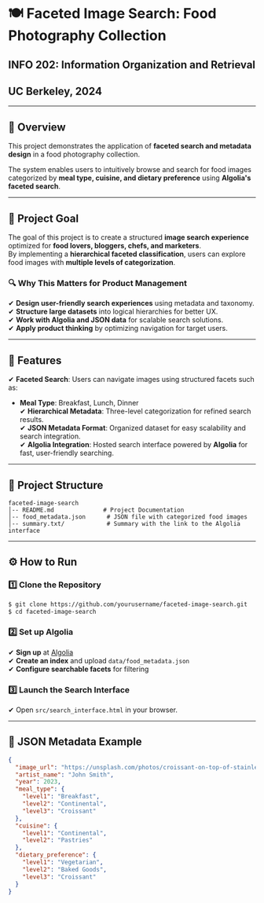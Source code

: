 # 🍽️ **Faceted Image Search: Food Photography Collection**  

## INFO 202: Information Organization and Retrieval  
## UC Berkeley, 2024  

---

## 📌 **Overview**  
This project demonstrates the application of **faceted search and metadata design** in a food photography collection.  

The system enables users to intuitively browse and search for food images categorized by **meal type, cuisine, and dietary preference** using **Algolia's faceted search**.  

---

## 🎯 **Project Goal**  
The goal of this project is to create a structured **image search experience** optimized for **food lovers, bloggers, chefs, and marketers**.  
By implementing a **hierarchical faceted classification**, users can explore food images with **multiple levels of categorization**.  

### 🔍 **Why This Matters for Product Management**  
✔ **Design user-friendly search experiences** using metadata and taxonomy.  
✔ **Structure large datasets** into logical hierarchies for better UX.  
✔ **Work with Algolia and JSON data** for scalable search solutions.  
✔ **Apply product thinking** by optimizing navigation for target users.  

---

## 🔑 **Features**  
✔ **Faceted Search**: Users can navigate images using structured facets such as:  
   - **Meal Type**: Breakfast, Lunch, Dinner  
✔ **Hierarchical Metadata**: Three-level categorization for refined search results.  
✔ **JSON Metadata Format**: Organized dataset for easy scalability and search integration.  
✔ **Algolia Integration**: Hosted search interface powered by **Algolia** for fast, user-friendly searching.  

---

## 📂 **Project Structure**  
```
faceted-image-search
│-- README.md              # Project Documentation
│-- food_metadata.json      # JSON file with categorized food images
│-- summary.txt/            # Summary with the link to the Algolia interface
```

---

## ⚙️ **How to Run**  

### 1️⃣ **Clone the Repository**  
```sh
$ git clone https://github.com/yourusername/faceted-image-search.git
$ cd faceted-image-search
```

### 2️⃣ **Set up Algolia**  
✔ **Sign up** at [Algolia](https://www.algolia.com)  
✔ **Create an index** and upload `data/food_metadata.json`  
✔ **Configure searchable facets** for filtering  

### 3️⃣ **Launch the Search Interface**  
✔ Open `src/search_interface.html` in your browser.  

---

## 📄 **JSON Metadata Example**  
```json
{
  "image_url": "https://unsplash.com/photos/croissant-on-top-of-stainless-steel-tray-lE5O9DktAQY",
  "artist_name": "John Smith",
  "year": 2023,
  "meal_type": {
    "level1": "Breakfast",
    "level2": "Continental",
    "level3": "Croissant"
  },
  "cuisine": {
    "level1": "Continental",
    "level2": "Pastries"
  },
  "dietary_preference": {
    "level1": "Vegetarian",
    "level2": "Baked Goods",
    "level3": "Croissant"
  }
}
```


